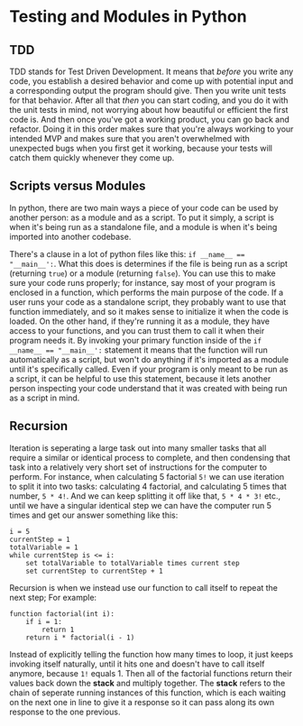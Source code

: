 # Testing and Modules in Python

## TDD

TDD stands for Test Driven Development. It means that *before* you write any code, you establish a desired behavior and come up with potential input and a corresponding output the program should give. Then you write unit tests for that behavior. After all that *then* you can start coding, and you do it with the unit tests in mind, not worrying about how beautiful or efficient the first code is. And then once you've got a working product, you can go back and refactor. Doing it in this order makes sure that you're always working to your intended MVP and makes sure that you aren't overwhelmed with unexpected bugs when you first get it working, because your tests will catch them quickly whenever they come up.

## Scripts versus Modules

In python, there are two main ways a piece of your code can be used by another person: as a module and as a script. To put it simply, a script is when it's being run as a standalone file, and a module is when it's being imported into another codebase. 

There's a clause in a lot of python files like this: `if __name__ == "__main__':`. What this does is determines if the file is being run as a script (returning `true`) or a module (returning `false`). You can use this to make sure your code runs properly; for instance, say most of your program is enclosed in a function, which performs the main purpose of the code. If a user runs your code as a standalone script, they probably want to use that function immediately, and so it makes sense to initialize it when the code is loaded. On the other hand, if they're running it as a module, they have access to your functions, and you can trust them to call it when their program needs it. By invoking your primary function inside of the `if __name__ == "__main__':` statement it means that the function will run automatically as a script, but won't do anything if it's imported as a module until it's specifically called. Even if your program is only meant to be run as a script, it can be helpful to use this statement, because it lets another person inspecting your code understand that it was created with being run as a script in mind.

## Recursion

Iteration is seperating a large task out into many smaller tasks that all require a similar or identical process to complete, and then condensing that task into a relatively very short set of instructions for the computer to perform. For instance, when calculating 5 factorial `5!` we can use iteration to split it into two tasks: calculating 4 factorial, and calculating 5 times that number, `5 * 4!`. And we can keep splitting it off like that,  `5 * 4 * 3!` etc., until we have a singular identical step we can have the computer run 5 times and get our answer something like this:

```
i = 5
currentStep = 1
totalVariable = 1
while currentStep is <= i:
    set totalVariable to totalVariable times current step
    set currentStep to currentStep + 1
```

Recursion is when we instead use our function to call itself to repeat the next step; For example:

```
function factorial(int i):
    if i = 1:
        return 1
    return i * factorial(i - 1)
```

Instead of explicitly telling the function how many times to loop, it just keeps invoking itself naturally, until it hits one and doesn't have to call itself anymore, because `1!` equals 1. Then all of the factorial functions return their values back down the **stack** and multiply together. The **stack** refers to the chain of seperate running instances of this function, which is each waiting on the next one in line to give it a response so it can pass along its own response to the one previous.
